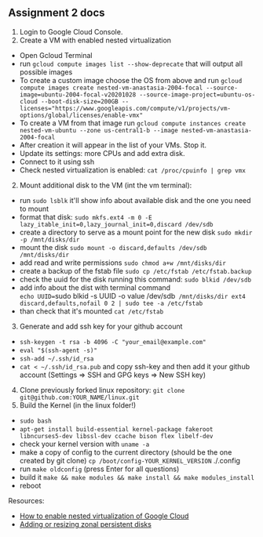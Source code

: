 ## Assignment 2 docs
1. Login to Google Cloud Console.
1. Create a VM with enabled nested virtualization
  * Open Gcloud Terminal
  * run `gcloud compute images list --show-deprecate` that will output all possible images 
  * To create a custom image choose the OS from above and run `gcloud compute images create nested-vm-anastasia-2004-focal --source-image=ubuntu-2004-focal-v20201028 --source-image-project=ubuntu-os-cloud --boot-disk-size=200GB --licenses="https://www.googleapis.com/compute/v1/projects/vm-options/global/licenses/enable-vmx"`
  * To create a VM from that image run `gcloud compute instances create nested-vm-ubuntu --zone us-central1-b --image nested-vm-anastasia-2004-focal`
  * After creation it will appear in the list of your VMs. Stop it.
  * Update its settings: more CPUs and add extra disk.
  * Connect to it using ssh
  * Check nested virtualization is enabled: `cat /proc/cpuinfo | grep vmx`
 2. Mount additional disk to the VM (int the vm terminal):  
  * run `sudo lsblk` it'll show info about available disk and the one you need to mount
  * format that disk: `sudo mkfs.ext4 -m 0 -E lazy_itable_init=0,lazy_journal_init=0,discard /dev/sdb`
  * create a directory to serve as a mount point for the new disk `sudo mkdir -p /mnt/disks/dir`
  * mount the disk `sudo mount -o discard,defaults /dev/sdb /mnt/disks/dir`
  * add read and write permissions `sudo chmod a+w /mnt/disks/dir`
  * create a backup of the fstab file `sudo cp /etc/fstab /etc/fstab.backup`
  * check the uuid for the disk running this command: `sudo blkid /dev/sdb`
  * add info about the dist with terminal command \
  `echo UUID=`sudo blkid -s UUID -o value /dev/sdb` /mnt/disks/dir ext4 discard,defaults,nofail 0 2 | sudo tee -a /etc/fstab`
  * than check that it's mounted `cat /etc/fstab`
  3. Generate and add ssh key for your github account
  * `ssh-keygen -t rsa -b 4096 -C "your_email@example.com"`
  * `eval "$(ssh-agent -s)"`
  * `ssh-add ~/.ssh/id_rsa`
  * `cat < ~/.ssh/id_rsa.pub` and copy ssh-key and then add it your github account (Settings => SSH and GPG keys => New SSH key)
  4. Clone previously forked linux repository: `git clone git@github.com:YOUR_NAME/linux.git`
  5. Build the Kernel (in the linux folder!)
  * `sudo bash`
  * `apt-get install build-essential kernel-package fakeroot libncurses5-dev libssl-dev ccache bison flex libelf-dev`
  * check your kernel version with `uname -a`
  * make a copy of config to the current directory (should be the one created by git clone) `cp /boot/config-YOUR_KERNEL_VERSION` ./.config
  * run `make oldconfig` (press Enter for all questions)
  * build it `make && make modules && make install && make modules_install`
  * reboot
  
  
  
  Resources:
  - [How to enable nested virtualization of Google Cloud](https://www.cloudkb.net/how-to-enable-nested-virtualization-on-google-cloud/)
  - [Adding or resizing zonal persistent disks](https://cloud.google.com/compute/docs/disks/add-persistent-disk)
